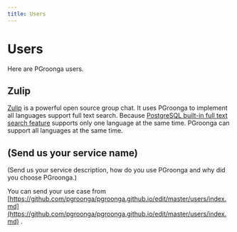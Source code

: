 ```yaml
---
title: Users
---
```


# Users

Here are PGroonga users.

## Zulip

[Zulip](https://zulip.org/) is a powerful open source group chat. It uses PGroonga to implement all languages support full text search. Because [PostgreSQL built-in full text search feature](https://www.postgresql.org/docs/current/static/textsearch.html) supports only one language at the same time. PGroonga can support all languages at the same time.

## (Send us your service name)

(Send us your service description, how do you use PGroonga and why did you choose PGroonga.)

You can send your use case from [https://github.com/pgroonga/pgroonga.github.io/edit/master/users/index.md](https://github.com/pgroonga/pgroonga.github.io/edit/master/users/index.md) .
